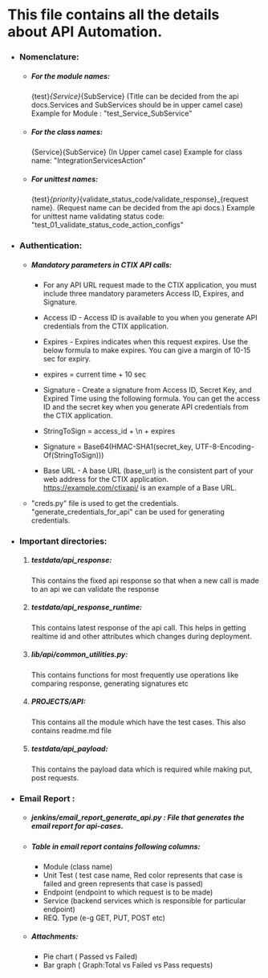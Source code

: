 # This file contains all the details about API Automation.

* ### Nomenclature:

    * ##### For the module names:
        {test}_{Service}_{SubService} (Title can be decided from the api docs.Services and SubServices should be in upper camel case)
        Example for Module : "test_Service_SubService"

    * ##### For the class names:
        {Service}{SubService} (In Upper camel case)
        Example for class name: "IntegrationServicesAction"

    * ##### For unittest names:
        {test}_{priority}_{validate_status_code/validate_response}_{request name}. (Request name can be decided from the api docs.)
        Example for unittest name validating status code: "test_01_validate_status_code_action_configs"

* ### Authentication:
    * ##### Mandatory parameters in CTIX API calls:
        * For any API URL request made to the CTIX application, you must include three mandatory parameters Access ID, Expires, and Signature.
        * Access ID - Access ID is available to you when you generate API credentials from the CTIX application.
        * Expires - Expires indicates when this request expires. Use the below formula to make expires. You can give a margin of 10-15 sec for expiry.
        * expires = current time + 10 sec

        * Signature - Create a signature from Access ID, Secret Key, and Expired Time using the following formula. You can get the access ID and the secret key when you generate API credentials from the CTIX application.
        * StringToSign = access_id + \n + expires

        * Signature = Base64(HMAC-SHA1(secret_key, UTF-8-Encoding-Of(StringToSign)))

        * Base URL - A base URL (base_url) is the consistent part of your web address for the CTIX application. https://example.com/ctixapi/ is an example of a Base URL.

    * "creds.py" file is used to get the credentials. "generate_credentials_for_api" can be used for generating credentials.

* ### Important directories:

    1. ##### testdata/api_response: 
        This contains the fixed api response so that when a new call is made to an api we can validate the response

    2. ##### testdata/api_response_runtime:  
        This contains latest response of the api call. This helps in getting realtime id and other attributes which changes during deployment.

    3. ##### lib/api/common_utilities.py: 
         This contains functions for most frequently use operations like comparing response, generating signatures etc

    4. ##### PROJECTS/API: 
        This contains all the module which have the test cases.
        This also contains readme.md file

    5. ##### testdata/api_payload: 
        This contains the payload data which is required while making put, post requests.


* ### Email Report :

    * ##### jenkins/email_report_generate_api.py : File that generates the email report for api-cases.

    * ##### Table in email report contains following columns:
        * Module (class name)
        * Unit Test ( test case name, Red color represents that case is failed and green represents that case is passed)
        * Endpoint (endpoint to which request is to be made)
        * Service (backend services which is responsible for particular endpoint)
        * REQ. Type (e-g GET, PUT, POST etc)

    * ##### Attachments:
       * Pie chart ( Passed vs Failed)
       * Bar graph ( Graph:Total vs Failed vs Pass requests)